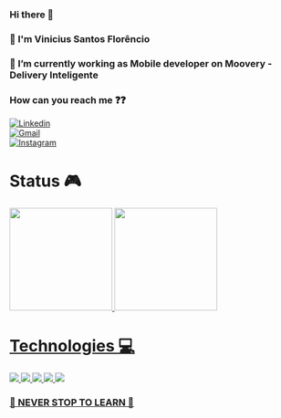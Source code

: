 <h3> Hi there 👋 </h3>
<h3>  🙇 I'm Vinicius Santos Florêncio </h3>

<h3> 🛵 I’m currently working as Mobile developer on Moovery - Delivery Inteligente </h3> 
<h3>How can you reach me ❓❓</h3>
	
[![Linkedin](https://img.shields.io/badge/LinkedIn-0077B5?style=for-the-badge&logo=linkedin&logoColor=white)](https://www.linkedin.com/in/vinicius-santos-8442681b8/)									
[![Gmail](https://img.shields.io/badge/Gmail-D14836?style=for-the-badge&logo=gmail&logoColor=white)](mailto:viniciusantos.florencio@gmail.com)	
[![Instagram](https://img.shields.io/badge/Instagram-E4405F?style=for-the-badge&logo=instagram&logoColor=white)](https://www.instagram.com/vinisantos_p/)

<div>
	<h1>Status 🎮</h1>
  <a href="https://github.com/ViniciusSantosFS">
  <img height="180em" src="https://github-readme-stats.vercel.app/api?username=ViniciusSantosFS&show_icons=true&theme=tokyonight&include_all_commits=true&count_private=true"/>
  <img height="180em" src="https://github-readme-stats.vercel.app/api/top-langs/?username=ViniciusSantosFS&layout=compact&langs_count=7&theme=tokyonight"/>
</div>

	
<div>
		<h1>Technologies 💻</h1>
		<img src=https://img.shields.io/badge/Ubuntu-E95420?style=for-the-badge&logo=ubuntu&logoColor=white />
		<img src=https://img.shields.io/badge/TypeScript-007ACC?style=for-the-badge&logo=typescript&logoColor=white />
		<img src=https://img.shields.io/badge/React_Native-20232A?style=for-the-badge&logo=react&logoColor=61DAFB />
		<img src=https://img.shields.io/badge/Android-3DDC84?style=for-the-badge&logo=android&logoColor=white />
		<img src=https://img.shields.io/badge/Kotlin-0095D5?&style=for-the-badge&logo=kotlin&logoColor=white />
</div>

<h3>🚨 NEVER STOP TO LEARN 🚨</h3>
